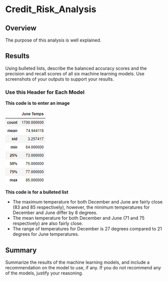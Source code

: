 # Credit_Risk_Analysis

## Overview
The purpose of this analysis is well explained.

## Results
Using bulleted lists, describe the balanced accuracy scores and the precision and recall scores of all six machine learning models. Use screenshots of your outputs to support your results.

### Use this Header for Each Model
**This code is to enter an image**

![june_temps.PNG](https://github.com/borkard/surfs_up/blob/main/june_temps.PNG)

**This code is for a bulleted list**
* The maximum temperature for both December and June are fairly close (83 and 85 respectively), however, the minimum temperatures for December and June differ by 8 degrees.
* The mean temperature for both December and June (71 and 75 respectively) are also fairly close.
* The range of temperatures for December is 27 degrees compared to 21 degrees for June temperatures.


## Summary
Summarize the results of the machine learning models, and include a recommendation on the model to use, if any. If you do not recommend any of the models, justify your reasoning.
